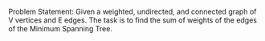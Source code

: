 Problem Statement: Given a weighted, undirected, and connected graph of V vertices and E edges. The task is to find the sum of weights of the edges of the Minimum Spanning Tree.